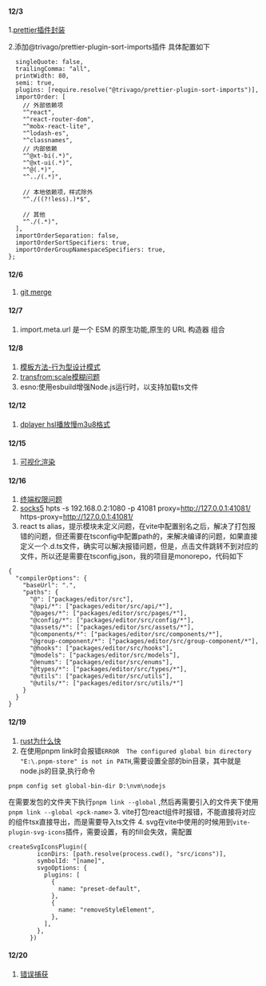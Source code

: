 
#### 12/3
1.[prettier插件封装](https://mp.weixin.qq.com/s/w1ms6ltvPTU5Hes6o7AJYQ)

2.添加@trivago/prettier-plugin-sort-imports插件
具体配置如下
``` module.exports = {
  singleQuote: false,
  trailingComma: "all",
  printWidth: 80,
  semi: true,
  plugins: [require.resolve("@trivago/prettier-plugin-sort-imports")],
  importOrder: [
    // 外部依赖项
    "^react",
    "^react-router-dom",
    "^mobx-react-lite",
    "^lodash-es",
    "^classnames",
    // 内部依赖
    "^@xt-bi(.*)",
    "^@xt-ui(.*)",
    "^@(.*)",
    "^../(.*)",

    // 本地依赖项，样式除外
    "^./((?!less).)*$",

    // 其他
    "^./(.*)",
  ],
  importOrderSeparation: false,
  importOrderSortSpecifiers: true,
  importOrderGroupNamespaceSpecifiers: true,
};

```


#### 12/6
1. [git merge](https://blog.csdn.net/tilblackout/article/details/124557422)

#### 12/7
1. import.meta.url 是一个 ESM 的原生功能,原生的 URL 构造器 组合

#### 12/8
1. [模板方法-行为型设计模式](https://mp.weixin.qq.com/s/drdCbKZx7e01vlqCcERddQ)
3. [transfrom:scale模糊问题](https://cloud.tencent.com/developer/article/1954236)
2. esno:使用esbuild增强Node.js运行时，以支持加载ts文件

#### 12/12
1. [dplayer hsl播放慢m3u8格式](https://blog.csdn.net/ghfuidy/article/details/121480349)

#### 12/15
1. [可视化渲染](https://mp.weixin.qq.com/s/yqYey76qLGYPfDtpGkVFfA)

#### 12/16
1. [终端权限问题](https://blog.csdn.net/qq_34488939/article/details/121146658)
2. [socks5](https://zhuanlan.zhihu.com/p/337940332)
    hpts -s 192.168.0.2:1080 -p 41081
    proxy=http://127.0.0.1:41081/
    https-proxy=http://127.0.0.1:41081/
3. react ts alias，提示模块未定义问题，在vite中配置别名之后，解决了打包报错的问题，但还需要在tsconfig中配置path的，来解决编译的问题，如果直接定义一个.d.ts文件，确实可以解决报错问题，但是，点击文件跳转不到对应的文件，所以还是需要在tsconfig,json，我的项目是monorepo，代码如下
```
{
  "compilerOptions": {
    "baseUrl": ".",
    "paths": {
      "@": ["packages/editor/src"],
      "@api/*": ["packages/editor/src/api/*"],
      "@pages/*": ["packages/editor/src/pages/*"],
      "@config/*": ["packages/editor/src/config/*"],
      "@assets/*": ["packages/editor/src/assets/*"],
      "@components/*": ["packages/editor/src/components/*"],
      "@group-component/*": ["packages/editor/src/group-component/*"],
      "@hooks": ["packages/editor/src/hooks"],
      "@models": ["packages/editor/src/models"],
      "@enums": ["packages/editor/src/enums"],
      "@types/*": ["packages/editor/src/types/*"],
      "@utils": ["packages/editor/src/utils"],
      "@utils/*": ["packages/editor/src/utils/*"]
    }
  }
}

```

#### 12/19
1. [rust为什么快](https://www.zhihu.com/question/393796866/answer/1222452176)
2. 在使用pnpm link时会报错`ERROR  The configured global bin directory "E:\.pnpm-store" is not in PATH`,需要设置全部的bin目录，其中就是node.js的目录,执行命令
```
pnpm config set global-bin-dir D:\nvm\nodejs
```
在需要发包的文件夹下执行`pnpm link --global` ,然后再需要引入的文件夹下使用`pnpm link --global <pck-name>`
3. vite打包react组件时报错，不能直接将对应的组件tsx直接导出，而是需要导入ts文件
4. svg在vite中使用的时候用到`vite-plugin-svg-icons`插件，需要设置，有的fill会失效，需配置
```
createSvgIconsPlugin({
        iconDirs: [path.resolve(process.cwd(), "src/icons")],
        symbolId: "[name]",
        svgoOptions: {
          plugins: [
            {
              name: "preset-default",
            },
            {
              name: "removeStyleElement",
            },
          ],
        },
      })
```

#### 12/20
1. [错误捕获](https://ltaoo.work/p/5/#more)